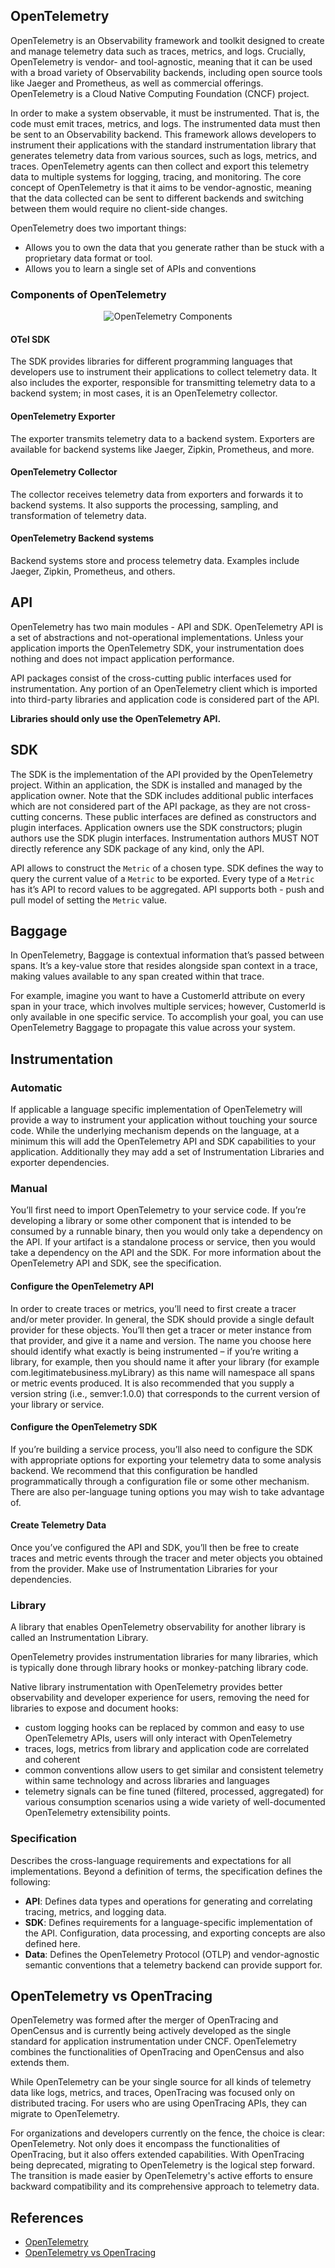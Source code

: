 
## OpenTelemetry
OpenTelemetry is an Observability framework and toolkit designed to create and manage telemetry data such as traces, metrics, and logs. Crucially, OpenTelemetry is vendor- and tool-agnostic, meaning that it can be used with a broad variety of Observability backends, including open source tools like Jaeger and Prometheus, as well as commercial offerings. OpenTelemetry is a Cloud Native Computing Foundation (CNCF) project.

In order to make a system observable, it must be instrumented. That is, the code must emit traces, metrics, and logs. The instrumented data must then be sent to an Observability backend.
This framework allows developers to instrument their applications with the standard instrumentation library that generates telemetry data from various sources, such as logs, metrics, and traces. OpenTelemetry agents can then collect and export this telemetry data to multiple systems for logging, tracing, and monitoring. The core concept of OpenTelemetry is that it aims to be vendor-agnostic, meaning that the data collected can be sent to different backends and switching between them would require no client-side changes.

OpenTelemetry does two important things:

 - Allows you to own the data that you generate rather than be stuck with a proprietary data format or tool.
 - Allows you to learn a single set of APIs and conventions

### Components of OpenTelemetry

<p align="center">
    <img src="images/otel-diagram.svg" alt="OpenTelemetry Components" />
</p>


#### OTel SDK
The SDK provides libraries for different programming languages that developers use to instrument their applications to collect telemetry data. It also includes the exporter, responsible for transmitting telemetry data to a backend system; in most cases, it is an OpenTelemetry collector.

#### OpenTelemetry Exporter
The exporter transmits telemetry data to a backend system. Exporters are available for backend systems like Jaeger, Zipkin, Prometheus, and more.

#### OpenTelemetry Collector
The collector receives telemetry data from exporters and forwards it to backend systems. It also supports the processing, sampling, and transformation of telemetry data.

#### OpenTelemetry Backend systems
Backend systems store and process telemetry data. Examples include Jaeger, Zipkin, Prometheus, and others.

## API
OpenTelemetry has two main modules - API and SDK. OpenTelemetry API is a set of abstractions and not-operational implementations. Unless your application imports the OpenTelemetry SDK, your instrumentation does nothing and does not impact application performance.

API packages consist of the cross-cutting public interfaces used for instrumentation. Any portion of an OpenTelemetry client which is imported into third-party libraries and application code is considered part of the API.

**Libraries should only use the OpenTelemetry API.**

## SDK
The SDK is the implementation of the API provided by the OpenTelemetry project. Within an application, the SDK is installed and managed by the application owner. Note that the SDK includes additional public interfaces which are not considered part of the API package, as they are not cross-cutting concerns. These public interfaces are defined as constructors and plugin interfaces. Application owners use the SDK constructors; plugin authors use the SDK plugin interfaces. Instrumentation authors MUST NOT directly reference any SDK package of any kind, only the API.

API allows to construct the `Metric` of a chosen type. SDK defines the way to query the current value of a `Metric` to be exported.
Every type of a `Metric` has it’s API to record values to be aggregated. API supports both - push and pull model of setting the `Metric` value.

## Baggage
In OpenTelemetry, Baggage is contextual information that’s passed between spans. It’s a key-value store that resides alongside span context in a trace, making values available to any span created within that trace.

For example, imagine you want to have a CustomerId attribute on every span in your trace, which involves multiple services; however, CustomerId is only available in one specific service. To accomplish your goal, you can use OpenTelemetry Baggage to propagate this value across your system.


## Instrumentation

### Automatic
If applicable a language specific implementation of OpenTelemetry will provide a way to instrument your application without touching your source code. While the underlying mechanism depends on the language, at a minimum this will add the OpenTelemetry API and SDK capabilities to your application. Additionally they may add a set of Instrumentation Libraries and exporter dependencies.

### Manual
You’ll first need to import OpenTelemetry to your service code. If you’re developing a library or some other component that is intended to be consumed by a runnable binary, then you would only take a dependency on the API. If your artifact is a standalone process or service, then you would take a dependency on the API and the SDK. For more information about the OpenTelemetry API and SDK, see the specification.

#### Configure the OpenTelemetry API
In order to create traces or metrics, you’ll need to first create a tracer and/or meter provider. In general, the SDK should provide a single default provider for these objects. You’ll then get a tracer or meter instance from that provider, and give it a name and version. The name you choose here should identify what exactly is being instrumented – if you’re writing a library, for example, then you should name it after your library (for example com.legitimatebusiness.myLibrary) as this name will namespace all spans or metric events produced. It is also recommended that you supply a version string (i.e., semver:1.0.0) that corresponds to the current version of your library or service.

#### Configure the OpenTelemetry SDK
If you’re building a service process, you’ll also need to configure the SDK with appropriate options for exporting your telemetry data to some analysis backend. We recommend that this configuration be handled programmatically through a configuration file or some other mechanism. There are also per-language tuning options you may wish to take advantage of.

#### Create Telemetry Data
Once you’ve configured the API and SDK, you’ll then be free to create traces and metric events through the tracer and meter objects you obtained from the provider. Make use of Instrumentation Libraries for your dependencies.

### Library
A library that enables OpenTelemetry observability for another library is called an Instrumentation Library.

OpenTelemetry provides instrumentation libraries for many libraries, which is typically done through library hooks or monkey-patching library code.

Native library instrumentation with OpenTelemetry provides better observability and developer experience for users, removing the need for libraries to expose and document hooks:

- custom logging hooks can be replaced by common and easy to use OpenTelemetry APIs, users will only interact with OpenTelemetry
- traces, logs, metrics from library and application code are correlated and coherent
- common conventions allow users to get similar and consistent telemetry within same technology and across libraries and languages
- telemetry signals can be fine tuned (filtered, processed, aggregated) for various consumption scenarios using a wide variety of well-documented OpenTelemetry extensibility points.

### Specification
Describes the cross-language requirements and expectations for all implementations. Beyond a definition of terms, the specification defines the following:

- **API**: Defines data types and operations for generating and correlating tracing, metrics, and logging data.
- **SDK**: Defines requirements for a language-specific implementation of the API. Configuration, data processing, and exporting concepts are also defined here.
- **Data**: Defines the OpenTelemetry Protocol (OTLP) and vendor-agnostic semantic conventions that a telemetry backend can provide support for.

## OpenTelemetry vs OpenTracing
OpenTelemetry was formed after the merger of OpenTracing and OpenCensus and is currently being actively developed as the single standard for application instrumentation under CNCF. OpenTelemetry combines the functionalities of OpenTracing and OpenCensus and also extends them.

While OpenTelemetry can be your single source for all kinds of telemetry data like logs, metrics, and traces, OpenTracing was focused only on distributed tracing. For users who are using OpenTracing APIs, they can migrate to OpenTelemetry.

For organizations and developers currently on the fence, the choice is clear: OpenTelemetry. Not only does it encompass the functionalities of OpenTracing, but it also offers extended capabilities. With OpenTracing being deprecated, migrating to OpenTelemetry is the logical step forward. The transition is made easier by OpenTelemetry's active efforts to ensure backward compatibility and its comprehensive approach to telemetry data.


## References

- [OpenTelemetry](https://opentelemetry.io/docs/what-is-opentelemetry/)
- [OpenTelemetry vs OpenTracing](https://signoz.io/blog/opentelemetry-vs-opentracing/)
